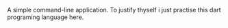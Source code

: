 A simple command-line application.
To justify thyself i just practise this dart programing language here.
